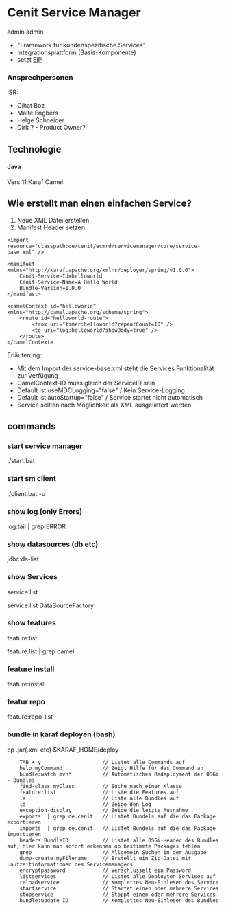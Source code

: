 # Cenit Service Manager
admin admin

- "Framework für kundenspezifische Services"
- Integrationsplattform (Basis-Komponente)
- setzt [EIP](EIP_Enterprise_Integration_Patterns.md)

### Ansprechpersonen
ISR:
- Cihat Boz
- Malte Engbers
- Helge Schneider
- Dirk ? - Product Owner?

## Technologie
#### Java
Vers 11
Karaf
Camel

## Wie erstellt man einen einfachen Service?
1. Neue XML Datei erstellen
2. Manifest Header setzen

<?xml version="1.0" encoding="UTF-8"?>
<beans xmlns="http://www.springframework.org/schema/beans" xmlns:xsi="http://www.w3.org/2001/XMLSchema-instance" 
  xmlns:camel="http://camel.apache.org/schema/spring"
	xsi:schemaLocation="
		http://www.springframework.org/schema/beans http://www.springframework.org/schema/beans/spring-beans.xsd
		http://camel.apache.org/schema/spring http://camel.apache.org/schema/spring/camel-spring.xsd">

	<import resource="classpath:de/cenit/ecmrd/servicemanager/core/service-base.xml" />

	<manifest xmlns="http://karaf.apache.org/xmlns/deployer/spring/v1.0.0">
		Cenit-Service-Id=helloworld
		Cenit-Service-Name=A Hello World
		Bundle-Version=1.0.0
	</manifest>

	<camelContext id="helloworld" xmlns="http://camel.apache.org/schema/spring">
		<route id="helloworld-route">
			<from uri="timer:helloworld?repeatCount=10" />
			<to uri="log:helloworld?showBody=true" />
		</route>
	</camelContext>
</beans>

Erläuterung:
 - Mit dem Import der service-base.xml steht die Services Funktionalität zur Verfügung
 - CamelContext-ID muss gleich der ServiceID sein
 - Default ist useMDCLogging="false" / Kein Service-Logging 
 - Default ist autoStartup="false" / Service startet nicht automatisch
 - Service sollten nach Möglichkeit als XML ausgeliefert werden 

## commands
### start service manager
./start.bat

### start sm client 
./client.bat -u <username>

### show log (only Errors)
log:tail | grep ERROR

### show datasources (db etc)
jdbc:ds-list

### show Services
service:list

service:list DataSourceFactory

### show features
feature:list

feature:list | grep camel

### feature install
feature:install <featurename>

### featur repo 
feature:repo-list

### bundle in karaf deployen (bash)
cp <pathtobundle>.jar(.xml etc) $KARAF_HOME/deploy

        TAB + y                    // Listet alle Commands auf
        help myCommand             // Zeigt Hilfe für das Command an
        bundle:watch mvn*          // Automatisches Redeployment der OSGi - Bundles
        find-class myClass         // Suche nach einer Klasse
        feature:list               // Liste die Features auf
        la                         // Liste alle Bundles auf
        ld                         // Zeige den Log
        exception-display          // Zeige die letzte Ausnahme
        exports  | grep de.cenit   // Listet Bundels auf die das Package exportieren  
        imports  | grep de.cenit   // Listet Bundels auf die das Package importieren
        headers BundleID           // Listet alle OSGi-Header des Bundles auf, hier kann man sofort erkennen ob bestimmte Packages fehlen 
        grep                       // Allgemein Suchen in der Ausgabe
        dump-create myFilename     // Erstellt ein Zip-Datei mit Laufzeitinformationen des Servicemanagers
        encryptpassword            // Verschlüsselt ein Password
        listservices               // Listet alle Deployten Servises auf
        reloadservice              // Komplettes Neu-Einlesen des Service 
        startservice               // Startet einen oder mehrere Services 
        stopservice                // Stoppt einen oder mehrere Services 
        bundle:update ID           // Komplettes Neu-Einlesen des Bundles 